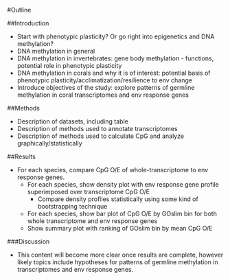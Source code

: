 #Outline

##Introduction

- Start with phenotypic plasticity? Or go right into epigenetics and DNA methylation?
- DNA methylation in general
- DNA methylation in invertebrates: gene body methylation - functions, potential role in phenotypic plasticity
- DNA methylation in corals and why it is of interest: potential basis of phenotypic plasticity/acclimatization/resilience to env change
- Introduce objectives of the study: explore patterns of germline methylation in coral transcriptomes and env response genes

##Methods

- Description of datasets, including table
- Description of methods used to annotate transcriptomes
- Description of methods used to calculate CpG and analyze graphically/statistically

##Results

- For each species, compare CpG O/E of whole-transcriptome to env response genes. 
    - For each species, show density plot with env response gene profile superimposed over transcriptome CpG O/E
      - Compare density profiles statistically using some kind of bootstrapping technique
  - For each species, show bar plot of CpG O/E by GOslim bin for both whole transcriptome and env response genes
  - Show summary plot with ranking of GOslim bin by mean CpG O/E

###Discussion

- This content will become more clear once results are complete, however likely topics include hypotheses for patterns of germline methylation in transcriptomes and env response genes.

